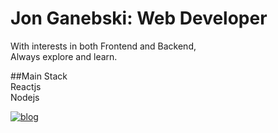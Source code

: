 # Jon Ganebski: Web Developer

With interests in both Frontend and Backend,  
Always explore and learn.

##Main Stack  
Reactjs  
Nodejs  

<a href="https://jonganebski.github.io/" target="_blank"><img src="https://img.shields.io/badge/Github-Blog-red?logo=github" alt="blog" /></a>

